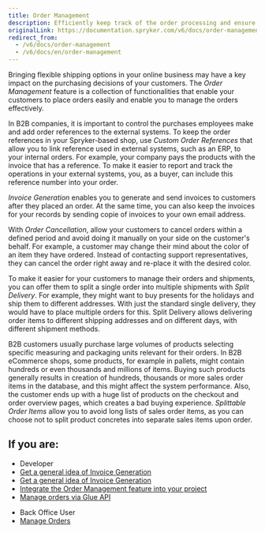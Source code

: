 ```yaml
---
title: Order Management
description: Efficiently keep track of the order processing and ensure quick fulfillment. With the Order Management, you can keep your order processing running smoothly.
originalLink: https://documentation.spryker.com/v6/docs/order-management
redirect_from:
  - /v6/docs/order-management
  - /v6/docs/en/order-management
---
```


Bringing flexible shipping options in your online business may have a key impact on the purchasing decisions of your customers. The *Order Management* feature is a collection of functionalities that enable your customers to place orders easily and enable you to manage the orders effectively. 

In B2B companies, it is important to control the purchases employees make and add order references to the external systems. To keep the order references in your Spryker-based shop, use *Custom Order References* that allow you to link reference used in external systems, such as an ERP, to your internal orders. For example, your company pays the products with the invoice that has a reference. To make it easier to report and track the operations in your external systems, you, as a buyer, can include this reference number into your order.

*Invoice Generation* enables you to generate and send invoices to customers after they placed an order. At the same time, you can also keep the invoices for your records by sending copie of invoices to your own email address.

With *Order Cancellation*, allow your customers to cancel orders within a defined period and avoid doing it manually on your side on the customer's behalf. For example, a customer may change their mind about the color of an item they have ordered. Instead of contacting support representatives, they can cancel the order right away and re-place it with the desired color.  

To make it easier for your customers to manage their orders and shipments, you can offer them to split a single order into multiple shipments with *Split Delivery*. For example, they might want to buy presents for the holidays and ship them to different addresses. With just the standard single delivery, they would have to place multiple orders for this. Split Delivery allows delivering order items to different shipping addresses and on different days, with different shipment methods.

B2B customers usually purchase large volumes of products selecting specific measuring and packaging units relevant for their orders. In B2B eCommerce shops, some products, for example in pallets, might contain hundreds or even thousands and millions of items. Buying such products generally results in creation of hundreds, thousands or more sales order items in the database, and this might affect the system performance. Also, the customer ends up with a huge list of products on the checkout and order overview pages, which creates a bad buying experience. *Splittable Order Items* allow you to avoid long lists of sales order items, as you can choose not to split product concretes into separate sales items upon order.


## If you are:

<div class="mr-container">
    <div class="mr-list-container">
        <!-- col1 -->
        <div class="mr-col">
            <ul class="mr-list mr-list-green">
                <li class="mr-title">Developer</li>
                <li><a href="https://documentation.spryker.com/docs/order-management-feature-integration" class="mr-link">Get a general idea of Invoice Generation</a></li>
                <li><a href="https://documentation.spryker.com/docs/invoice-generation-overview" class="mr-link">Get a general idea of Invoice Generation</a></li>
               <li><a href="https://documentation.spryker.com/docs/order-management-feature-integration" class="mr-link">Integrate the Order Management feature into your project</a></li>
                <li><a href="https://documentation.spryker.com/docs/retrieving-customers-order-history" class="mr-link">Manage orders via Glue API</a></li>
            </ul>
        </div>
        <!-- col2 -->
        <div class="mr-col">
            <ul class="mr-list mr-list-blue">
                <li class="mr-title"> Back Office User</li>
                <li><a href="https://documentation.spryker.com/docs/managing-orders" class="mr-link">Manage Orders</a></li>
            </ul>
                </div>
                  <!-- col3 -->
        
</div>
